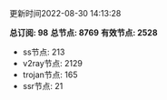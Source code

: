 更新时间2022-08-30 14:13:28

**总订阅: 98**
**总节点: 8769**
**有效节点: 2528**
- ss节点: 213
- v2ray节点: 2129
- trojan节点: 165
- ssr节点: 21
